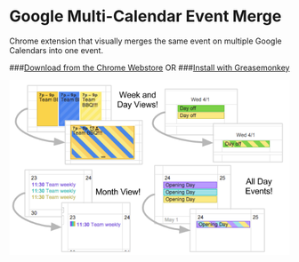 Google Multi-Calendar Event Merge
=========================

Chrome extension that visually merges the same event on multiple Google Calendars into one event.

###[Download from the Chrome Webstore](https://chrome.google.com/webstore/detail/event-merge-for-google-ca/idehaflielbgpaokehlhidbjlehlfcep) 
OR
###[Install with Greasemonkey](https://github.com/imightbeamy/gcal-multical-event-merge/raw/master/events.user.js)

![hackweek](images/examples.png)
